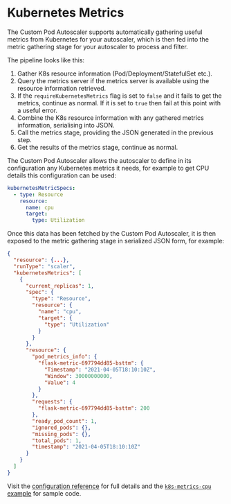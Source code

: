 # Kubernetes Metrics

The Custom Pod Autoscaler supports automatically gathering useful metrics from Kubernetes for your autoscaler, which
is then fed into the metric gathering stage for your autoscaler to process and filter.

The pipeline looks like this:

1. Gather K8s resource information (Pod/Deployment/StatefulSet etc.).
2. Query the metrics server if the metrics server is available using the resource information retrieved.
3. If the `requireKubernetesMetrics` flag is set to `false` and it fails to get the metrics, continue as normal. If it
is set to `true` then fail at this point with a useful error.
4. Combine the K8s resource information with any gathered metrics information, serialising into JSON.
5. Call the metrics stage, providing the JSON generated in the previous step.
6. Get the results of the metrics stage, continue as normal.

The Custom Pod Autoscaler allows the autoscaler to define in its configuration any Kubernetes metrics it needs, for
example to get CPU details this configuration can be used:

```yaml
kubernetesMetricSpecs:
  - type: Resource
    resource:
      name: cpu
      target:
        type: Utilization
```

Once this data has been fetched by the Custom Pod Autoscaler, it is then exposed to the metric gathering stage in
serialized JSON form, for example:

```json
{
  "resource": {...},
  "runType": "scaler",
  "kubernetesMetrics": [
    {
      "current_replicas": 1,
      "spec": {
        "type": "Resource",
        "resource": {
          "name": "cpu",
          "target": {
            "type": "Utilization"
          }
        }
      },
      "resource": {
        "pod_metrics_info": {
          "flask-metric-697794dd85-bsttm": {
            "Timestamp": "2021-04-05T18:10:10Z",
            "Window": 30000000000,
            "Value": 4
          }
        },
        "requests": {
          "flask-metric-697794dd85-bsttm": 200
        },
        "ready_pod_count": 1,
        "ignored_pods": {},
        "missing_pods": {},
        "total_pods": 1,
        "timestamp": "2021-04-05T18:10:10Z"
      }
    }
  ]
}
```

Visit the [configuration reference](../reference/configuration.md#kubernetesmetricspecs) for full details and the
[`k8s-metrics-cpu` example](https://github.com/jthomperoo/custom-pod-autoscaler/tree/master/example/k8s-metrics-cpu)
for sample code.
